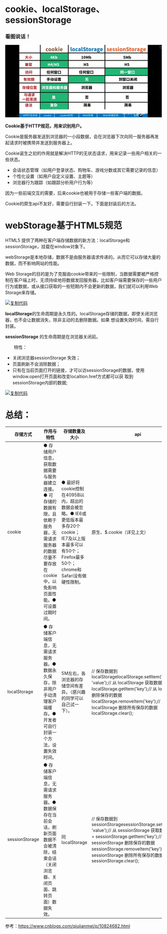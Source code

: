 # cookie、localStorage、sessionStorage

### 看图说话！

![WechatIMG261](WechatIMG261.jpeg)

**Cookie基于HTTP规范，用来识别用户。**

Cookie是服务器发送到浏览器的一小段数据，会在浏览器下次向同一服务器再发起请求时被携带并发送到服务器上。

Cookie诞生之初的作用就是解决HTTP的无状态请求，用来记录一些用户相关的一些状态。

- 会话状态管理（如用户登录状态、购物车、游戏分数或其它需要记录的信息）
- 个性化设置（如用户自定义设置、主题等）
- 浏览器行为跟踪（如跟踪分析用户行为等）

因为一些前端交互的需要，后来cookie也被用于存储一些客户端的数据。

Cookie的原生api不友好，需要自行封装一下。下面是封装后的方法。



 

# **webStorage基于HTML5规范**

HTML5 提供了两种在客户端存储数据的新方法：localStorage和sessionStorage，挂载在window对象下。

webStorage是本地存储，数据不是由服务器请求传递的。从而它可以存储大量的数据，而不影响网站的性能。

Web Storage的目的是为了克服由cookie带来的一些限制，当数据需要被严格控制在客户端上时，无须持续地将数据发回服务器。比如客户端需要保存的一些用户行为或数据，或从接口获取的一些短期内不会更新的数据，我们就可以利用Web Storage来存储。

[![复制代码](https://common.cnblogs.com/images/copycode.gif)](javascript:void(0);)

**localStorage**的生命周期是永久性的。localStorage存储的数据，即使关闭浏览器，也不会让数据消失，除非主动的去删除数据。如果 想设置失效时间，需自行封装。

**sessionStorage** 的生命周期是在浏览器关闭前。

　　特性：

- 关闭浏览器sessionStorage 失效；
- 页面刷新不会消除数据；
- 只有在当前页面打开的链接，才可以访sessionStorage的数据，使用window.open打开页面和改变localtion.href方式都可以获 取到sessionStorage内部的数据;

[![复制代码](https://common.cnblogs.com/images/copycode.gif)](javascript:void(0);)

 

# **总结：**

| **存储方式**   | **作用与特性**                                               | **存储数量及大小**                                           | **api**                                                      |
| -------------- | ------------------------------------------------------------ | ------------------------------------------------------------ | ------------------------------------------------------------ |
| cookie         | ● 存储用户信息，获取数据需要与服务器建立连接。● 可存储的数据有限，且依赖于服务器，无需请求服务器的数据尽量不要存放在cookie中，以免影响页面性能。● 可设置过期时间。 | ● 最好将cookie控制在4095B以内，超出的数据会被忽略。● IE6或更低版本最多存20个cookie； IE7及以上版本最多可以有50个；Firefox最多50个；chrome和Safari没有做硬性限制。 | 原生、$.cookie（详见上文）                                   |
| localStorage   | ● 存储客户端信息，无需请求服务器。● 数据永久保存，除非用户手动清理客户端缓存。● 开发者可自行封装一个方法，设置失效时间。 | 5M左右，各浏览器的存储空间有差异。（感兴趣的同学可以自己试一下）。 | // 保存数据到 localStoragelocalStorage.setItem('key', 'value');// 从 localStorage 获取数据let data = localStorage.getItem('key');// 从 localStorage 删除保存的数据localStorage.removeItem('key');// 从 localStorage 删除所有保存的数据localStorage.clear(); |
| sessionStorage | ● 存储客户端信息，无需请求服务器。● 数据保存在当前会话，刷新页面数据不会被清除，结束会话（关闭浏览器、关闭页面、跳转页面）数据失效。 | 同localStorage                                               | // 保存数据到 sessionStoragesessionStorage.setItem('key', 'value');// 从 sessionStorage 获取数据let data = sessionStorage.getItem('key');// 从 sessionStorage 删除保存的数据sessionStorage.removeItem('key');// 从 sessionStorage 删除所有保存的数据sessionStorage.clear(); |



参考：https://www.cnblogs.com/qiujianmei/p/10824682.html